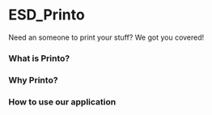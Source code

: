 # ESD_Printo
Need an someone to print your stuff? We got you covered!

### What is Printo?

### Why Printo?

### How to use our application
